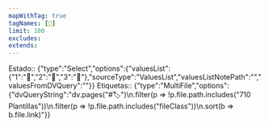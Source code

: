 ```yaml
---
mapWithTag: true
tagNames: [📝]
limit: 100
excludes: 
extends: 
---
```

Estado:: {"type":"Select","options":{"valuesList":{"1":"🌱","2":"🌿","3":"🌲"},"sourceType":"ValuesList","valuesListNotePath":"","valuesFromDVQuery":""}}
Etiquetas:: {"type":"MultiFile","options":{"dvQueryString":"dv.pages(\"#🏷️\")\n.filter(p => !p.file.path.includes(\"710 Plantillas\"))\n.filter(p => !p.file.path.includes(\"fileClass\"))\n.sort(b => b.file.link)"}}